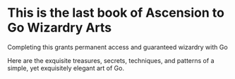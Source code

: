 # This is the last book of Ascension to Go Wizardry Arts

Completing this grants permanent access and guaranteed wizardry with Go

Here are the exquisite treasures, secrets, techniques, and patterns of a simple, yet exquisitely elegant art of Go.


